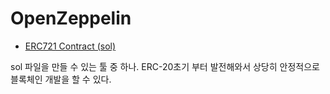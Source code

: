# OpenZeppelin

- [ERC721 Contract (sol)](https://github.com/OpenZeppelin/openzeppelin-contracts/blob/3ec4307c8a79ddfee9bbaf1f26435c908fae0cae/contracts/token/ERC721/ERC721.sol#L192)

sol 파일을 만들 수 있는 툴 중 하나. ERC-20초기 부터 발전해와서 상당히 안정적으로 블록체인 개발을 할 수 있다. 
